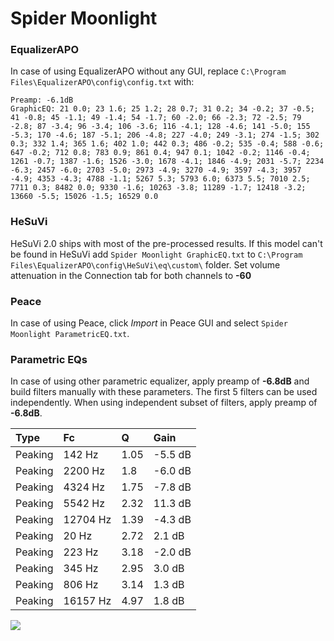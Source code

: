 # Spider Moonlight

### EqualizerAPO
In case of using EqualizerAPO without any GUI, replace `C:\Program Files\EqualizerAPO\config\config.txt`
with:
```
Preamp: -6.1dB
GraphicEQ: 21 0.0; 23 1.6; 25 1.2; 28 0.7; 31 0.2; 34 -0.2; 37 -0.5; 41 -0.8; 45 -1.1; 49 -1.4; 54 -1.7; 60 -2.0; 66 -2.3; 72 -2.5; 79 -2.8; 87 -3.4; 96 -3.4; 106 -3.6; 116 -4.1; 128 -4.6; 141 -5.0; 155 -5.3; 170 -4.6; 187 -5.1; 206 -4.8; 227 -4.0; 249 -3.1; 274 -1.5; 302 0.3; 332 1.4; 365 1.6; 402 1.0; 442 0.3; 486 -0.2; 535 -0.4; 588 -0.6; 647 -0.2; 712 0.8; 783 0.9; 861 0.4; 947 0.1; 1042 -0.2; 1146 -0.4; 1261 -0.7; 1387 -1.6; 1526 -3.0; 1678 -4.1; 1846 -4.9; 2031 -5.7; 2234 -6.3; 2457 -6.0; 2703 -5.0; 2973 -4.9; 3270 -4.9; 3597 -4.3; 3957 -4.9; 4353 -4.3; 4788 -1.1; 5267 5.3; 5793 6.0; 6373 5.5; 7010 2.5; 7711 0.3; 8482 0.0; 9330 -1.6; 10263 -3.8; 11289 -1.7; 12418 -3.2; 13660 -5.5; 15026 -1.5; 16529 0.0
```

### HeSuVi
HeSuVi 2.0 ships with most of the pre-processed results. If this model can't be found in HeSuVi add
`Spider Moonlight GraphicEQ.txt` to `C:\Program Files\EqualizerAPO\config\HeSuVi\eq\custom\` folder.
Set volume attenuation in the Connection tab for both channels to **-60**

### Peace
In case of using Peace, click *Import* in Peace GUI and select `Spider Moonlight ParametricEQ.txt`.

### Parametric EQs
In case of using other parametric equalizer, apply preamp of **-6.8dB** and build filters manually
with these parameters. The first 5 filters can be used independently.
When using independent subset of filters, apply preamp of **-6.8dB**.

| Type    | Fc       |    Q | Gain    |
|:--------|:---------|:-----|:--------|
| Peaking | 142 Hz   | 1.05 | -5.5 dB |
| Peaking | 2200 Hz  | 1.8  | -6.0 dB |
| Peaking | 4324 Hz  | 1.75 | -7.8 dB |
| Peaking | 5542 Hz  | 2.32 | 11.3 dB |
| Peaking | 12704 Hz | 1.39 | -4.3 dB |
| Peaking | 20 Hz    | 2.72 | 2.1 dB  |
| Peaking | 223 Hz   | 3.18 | -2.0 dB |
| Peaking | 345 Hz   | 2.95 | 3.0 dB  |
| Peaking | 806 Hz   | 3.14 | 1.3 dB  |
| Peaking | 16157 Hz | 4.97 | 1.8 dB  |

![](https://raw.githubusercontent.com/jaakkopasanen/AutoEq/master/results/headphonecom/sbaf-serious/Spider%20Moonlight/Spider%20Moonlight.png)